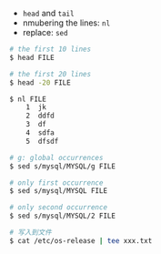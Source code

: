 - `head` and `tail`
- nmubering the lines: `nl`
- replace: `sed`

```bash
# the first 10 lines
$ head FILE

# the first 20 lines
$ head -20 FILE
```
```bash
$ nl FILE          
    1  jk
    2  ddfd
    3  df
    4  sdfa
    5  dfsdf
```
```bash
# g: global occurrences
$ sed s/mysql/MYSQL/g FILE

# only first occurrence
$ sed s/mysql/MYSQL FILE

# only second occurrence
$ sed s/mysql/MYSQL/2 FILE
```
```bash
# 写入到文件
$ cat /etc/os-release | tee xxx.txt
```